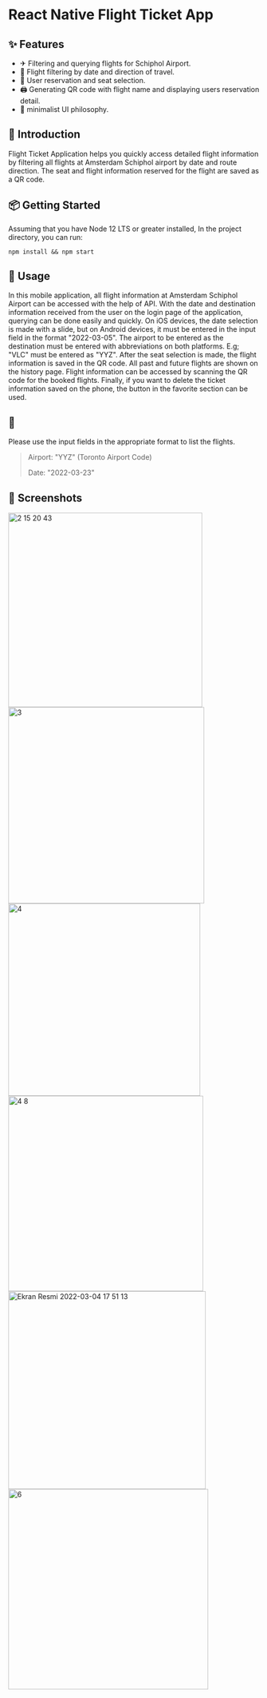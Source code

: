 # React Native Flight Ticket App

## ✨ Features

- ✈ Filtering and querying flights for Schiphol Airport.
- 🧳 Flight filtering by date and direction of travel.
- 💺 User reservation and seat selection.
- 🖨️ Generating QR code with flight name and displaying users reservation detail.
- 🎨 minimalist UI philosophy.

## 📣 Introduction
Flight Ticket Application helps you quickly access detailed flight information by filtering all flights at Amsterdam Schiphol airport by date and route direction. The seat and flight information reserved for the flight are saved as a QR code.

## 📦 Getting Started

Assuming that you have Node 12 LTS or greater installed, In the project directory, you can run:
```
npm install && npm start
```

## 🔨 Usage
In this mobile application, all flight information at Amsterdam Schiphol Airport can be accessed with the help of API. With the date and destination information received from the user on the login page of the application, querying can be done easily and quickly. On iOS devices, the date selection is made with a slide, but on Android devices, it must be entered in the input field in the format "2022-03-05". The airport to be entered as the destination must be entered with abbreviations on both platforms. E.g; "VLC" must be entered as "YYZ". After the seat selection is made, the flight information is saved in the QR code. All past and future flights are shown on the history page. Flight information can be accessed by scanning the QR code for the booked flights. Finally, if you want to delete the ticket information saved on the phone, the button in the favorite section can be used.

## 🚨 
Please use the input fields in the appropriate format to list the flights.
> Airport: "YYZ" (Toronto Airport Code)
> 
> Date: "2022-03-23"

## 🤩 Screenshots
 <img width="389" alt="2 15 20 43" src="https://user-images.githubusercontent.com/80355473/156774596-06d01193-5ff2-43cf-952f-042235277c01.png"> <img width="393" alt="3" src="https://user-images.githubusercontent.com/80355473/156774762-912c1860-25a6-4080-85e9-c345468e3505.png"> <img width="385" alt="4" src="https://user-images.githubusercontent.com/80355473/156774042-b37cc0c2-9ae3-49e5-9823-b2fea032de01.png"> <img width="391" alt="4 8" src="https://user-images.githubusercontent.com/80355473/156774250-e1bab243-b24b-4932-9ec4-7b9b85bbb314.png"> <img width="396" alt="Ekran Resmi 2022-03-04 17 51 13" src="https://user-images.githubusercontent.com/80355473/156785391-73166b4e-e278-4597-bfcc-3580d61d98d0.png"> <img width="401" alt="6" src="https://user-images.githubusercontent.com/80355473/156774184-15de75b8-6e8b-4344-8f46-08c0f7924410.png"> 




